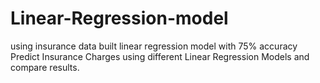 # Linear-Regression-model
using insurance data built linear regression model with 75% accuracy
Predict Insurance Charges using different Linear Regression Models and compare results.
